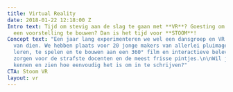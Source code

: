 ```yaml
---
title: Virtual Reality
date: 2018-01-22 12:18:00 Z
Intro text: Tijd om stevig aan de slag te gaan met **VR**? Goesting om in bende aan
  een voorstelling te bouwen? Dan is het tijd voor **STOOM**!
Concept text: "Een jaar lang experimenteren we wel een dansgroep en VR. Met alle gevolgen
  van dien. We hebben plaats voor 20 jonge makers van allerlei pluimage om mee te
  leren, te spelen en te bouwen aan een 360° film en interactieve beleving. \nWij
  zorgen voor de strafste docenten en de meest frisse pintjes.\n\nWil je het programma
  kennen en zien hoe eenvoudig het is om in te schrijven?"
CTA: Stoom VR
layout: vr
---
```


